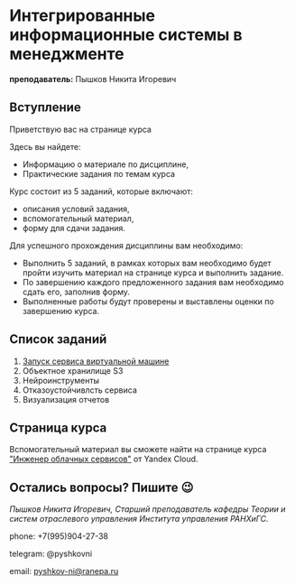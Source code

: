 # Интегрированные информационные системы в менеджменте

**преподаватель:** Пышков Никита Игоревич

## Вступление

Приветствую вас на странице курса

Здесь вы найдете:

* Информацию о материале по дисциплине,
* Практические задания по темам курса

Курс состоит из 5 заданий, которые включают:

* описания условий задания,
* вспомогательный материал,
* форму для сдачи задания.

Для успешного прохождения дисциплины вам необходимо:

* Выполнить 5 заданий, в рамках которых вам необходимо будет пройти изучить материал на странице курса и выполнить задание.
* По завершению каждого предложенного задания вам необходимо сдать его, заполнив форму.
* Выполненные работы будут проверены и выставлены оценки по завершению курса.

## Список заданий

1. [Запуск сервиса виртуальной машине](vm.md)
2. Объектное хранилище S3
3. Нейроинструменты
4. Отказоустойчивлсть сервиса
5. Визуализация отчетов

## Страница курса

Вспомогательный материал вы сможете найти на странице курса ["Инженер облачных сервисов"](https://start.practicum.yandex/ycloud/) от Yandex Cloud.

## Остались вопросы? Пишите 😉

_Пышков Никита Игоревич,_
_Старший преподаватель кафедры Теории и систем отраслевого управления_
_Института управления РАНХиГС._

phone: +7(995)904-27-38

telegram: @pyshkovni

email: pyshkov-ni@ranepa.ru
